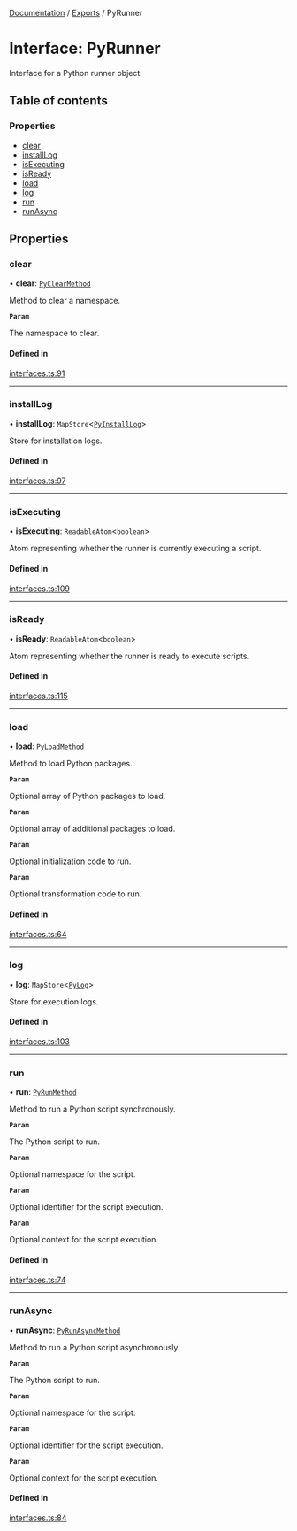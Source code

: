 [Documentation](../README.md) / [Exports](../modules.md) / PyRunner

# Interface: PyRunner

Interface for a Python runner object.

## Table of contents

### Properties

- [clear](PyRunner.md#clear)
- [installLog](PyRunner.md#installlog)
- [isExecuting](PyRunner.md#isexecuting)
- [isReady](PyRunner.md#isready)
- [load](PyRunner.md#load)
- [log](PyRunner.md#log)
- [run](PyRunner.md#run)
- [runAsync](PyRunner.md#runasync)

## Properties

### clear

• **clear**: [`PyClearMethod`](../modules.md#pyclearmethod)

Method to clear a namespace.

**`Param`**

The namespace to clear.

#### Defined in

[interfaces.ts:91](https://github.com/synw/usepython/blob/58a3740/src/interfaces.ts#L91)

___

### installLog

• **installLog**: `MapStore`\<[`PyInstallLog`](PyInstallLog.md)\>

Store for installation logs.

#### Defined in

[interfaces.ts:97](https://github.com/synw/usepython/blob/58a3740/src/interfaces.ts#L97)

___

### isExecuting

• **isExecuting**: `ReadableAtom`\<`boolean`\>

Atom representing whether the runner is currently executing a script.

#### Defined in

[interfaces.ts:109](https://github.com/synw/usepython/blob/58a3740/src/interfaces.ts#L109)

___

### isReady

• **isReady**: `ReadableAtom`\<`boolean`\>

Atom representing whether the runner is ready to execute scripts.

#### Defined in

[interfaces.ts:115](https://github.com/synw/usepython/blob/58a3740/src/interfaces.ts#L115)

___

### load

• **load**: [`PyLoadMethod`](../modules.md#pyloadmethod)

Method to load Python packages.

**`Param`**

Optional array of Python packages to load.

**`Param`**

Optional array of additional packages to load.

**`Param`**

Optional initialization code to run.

**`Param`**

Optional transformation code to run.

#### Defined in

[interfaces.ts:64](https://github.com/synw/usepython/blob/58a3740/src/interfaces.ts#L64)

___

### log

• **log**: `MapStore`\<[`PyLog`](PyLog.md)\>

Store for execution logs.

#### Defined in

[interfaces.ts:103](https://github.com/synw/usepython/blob/58a3740/src/interfaces.ts#L103)

___

### run

• **run**: [`PyRunMethod`](../modules.md#pyrunmethod)

Method to run a Python script synchronously.

**`Param`**

The Python script to run.

**`Param`**

Optional namespace for the script.

**`Param`**

Optional identifier for the script execution.

**`Param`**

Optional context for the script execution.

#### Defined in

[interfaces.ts:74](https://github.com/synw/usepython/blob/58a3740/src/interfaces.ts#L74)

___

### runAsync

• **runAsync**: [`PyRunAsyncMethod`](../modules.md#pyrunasyncmethod)

Method to run a Python script asynchronously.

**`Param`**

The Python script to run.

**`Param`**

Optional namespace for the script.

**`Param`**

Optional identifier for the script execution.

**`Param`**

Optional context for the script execution.

#### Defined in

[interfaces.ts:84](https://github.com/synw/usepython/blob/58a3740/src/interfaces.ts#L84)
